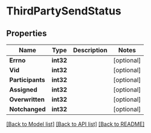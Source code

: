 # ThirdPartySendStatus

## Properties

Name | Type | Description | Notes
------------ | ------------- | ------------- | -------------
**Errno** | **int32** |  | [optional] 
**Vid** | **int32** |  | [optional] 
**Participants** | **int32** |  | [optional] 
**Assigned** | **int32** |  | [optional] 
**Overwritten** | **int32** |  | [optional] 
**Notchanged** | **int32** |  | [optional] 

[[Back to Model list]](../README.md#documentation-for-models) [[Back to API list]](../README.md#documentation-for-api-endpoints) [[Back to README]](../README.md)


